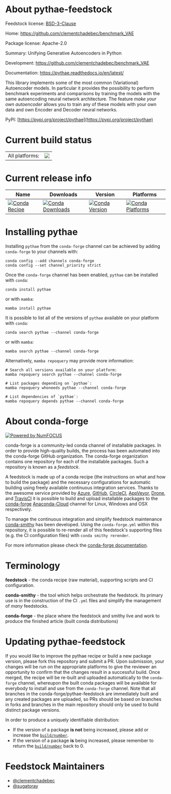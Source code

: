 About pythae-feedstock
======================

Feedstock license: [BSD-3-Clause](https://github.com/conda-forge/pythae-feedstock/blob/main/LICENSE.txt)

Home: https://github.com/clementchadebec/benchmark_VAE

Package license: Apache-2.0

Summary: Unifying Generative Autoencoders in Python

Development: https://github.com/clementchadebec/benchmark_VAE

Documentation: https://pythae.readthedocs.io/en/latest/

This library implements some of the most common (Variational) Autoencoder models.
In particular it provides the possibility to perform benchmark experiments and
comparisons by training the models with the same autoencoding neural network
architecture. The feature *make your own autoencoder* allows you to train any of
these models with your own data and own Encoder and Decoder neural networks.

PyPI: [https://pypi.org/project/pythae](https://pypi.org/project/pythae)


Current build status
====================


<table><tr><td>All platforms:</td>
    <td>
      <a href="https://dev.azure.com/conda-forge/feedstock-builds/_build/latest?definitionId=16576&branchName=main">
        <img src="https://dev.azure.com/conda-forge/feedstock-builds/_apis/build/status/pythae-feedstock?branchName=main">
      </a>
    </td>
  </tr>
</table>

Current release info
====================

| Name | Downloads | Version | Platforms |
| --- | --- | --- | --- |
| [![Conda Recipe](https://img.shields.io/badge/recipe-pythae-green.svg)](https://anaconda.org/conda-forge/pythae) | [![Conda Downloads](https://img.shields.io/conda/dn/conda-forge/pythae.svg)](https://anaconda.org/conda-forge/pythae) | [![Conda Version](https://img.shields.io/conda/vn/conda-forge/pythae.svg)](https://anaconda.org/conda-forge/pythae) | [![Conda Platforms](https://img.shields.io/conda/pn/conda-forge/pythae.svg)](https://anaconda.org/conda-forge/pythae) |

Installing pythae
=================

Installing `pythae` from the `conda-forge` channel can be achieved by adding `conda-forge` to your channels with:

```
conda config --add channels conda-forge
conda config --set channel_priority strict
```

Once the `conda-forge` channel has been enabled, `pythae` can be installed with `conda`:

```
conda install pythae
```

or with `mamba`:

```
mamba install pythae
```

It is possible to list all of the versions of `pythae` available on your platform with `conda`:

```
conda search pythae --channel conda-forge
```

or with `mamba`:

```
mamba search pythae --channel conda-forge
```

Alternatively, `mamba repoquery` may provide more information:

```
# Search all versions available on your platform:
mamba repoquery search pythae --channel conda-forge

# List packages depending on `pythae`:
mamba repoquery whoneeds pythae --channel conda-forge

# List dependencies of `pythae`:
mamba repoquery depends pythae --channel conda-forge
```


About conda-forge
=================

[![Powered by
NumFOCUS](https://img.shields.io/badge/powered%20by-NumFOCUS-orange.svg?style=flat&colorA=E1523D&colorB=007D8A)](https://numfocus.org)

conda-forge is a community-led conda channel of installable packages.
In order to provide high-quality builds, the process has been automated into the
conda-forge GitHub organization. The conda-forge organization contains one repository
for each of the installable packages. Such a repository is known as a *feedstock*.

A feedstock is made up of a conda recipe (the instructions on what and how to build
the package) and the necessary configurations for automatic building using freely
available continuous integration services. Thanks to the awesome service provided by
[Azure](https://azure.microsoft.com/en-us/services/devops/), [GitHub](https://github.com/),
[CircleCI](https://circleci.com/), [AppVeyor](https://www.appveyor.com/),
[Drone](https://cloud.drone.io/welcome), and [TravisCI](https://travis-ci.com/)
it is possible to build and upload installable packages to the
[conda-forge](https://anaconda.org/conda-forge) [Anaconda-Cloud](https://anaconda.org/)
channel for Linux, Windows and OSX respectively.

To manage the continuous integration and simplify feedstock maintenance
[conda-smithy](https://github.com/conda-forge/conda-smithy) has been developed.
Using the ``conda-forge.yml`` within this repository, it is possible to re-render all of
this feedstock's supporting files (e.g. the CI configuration files) with ``conda smithy rerender``.

For more information please check the [conda-forge documentation](https://conda-forge.org/docs/).

Terminology
===========

**feedstock** - the conda recipe (raw material), supporting scripts and CI configuration.

**conda-smithy** - the tool which helps orchestrate the feedstock.
                   Its primary use is in the construction of the CI ``.yml`` files
                   and simplify the management of *many* feedstocks.

**conda-forge** - the place where the feedstock and smithy live and work to
                  produce the finished article (built conda distributions)


Updating pythae-feedstock
=========================

If you would like to improve the pythae recipe or build a new
package version, please fork this repository and submit a PR. Upon submission,
your changes will be run on the appropriate platforms to give the reviewer an
opportunity to confirm that the changes result in a successful build. Once
merged, the recipe will be re-built and uploaded automatically to the
`conda-forge` channel, whereupon the built conda packages will be available for
everybody to install and use from the `conda-forge` channel.
Note that all branches in the conda-forge/pythae-feedstock are
immediately built and any created packages are uploaded, so PRs should be based
on branches in forks and branches in the main repository should only be used to
build distinct package versions.

In order to produce a uniquely identifiable distribution:
 * If the version of a package **is not** being increased, please add or increase
   the [``build/number``](https://docs.conda.io/projects/conda-build/en/latest/resources/define-metadata.html#build-number-and-string).
 * If the version of a package **is** being increased, please remember to return
   the [``build/number``](https://docs.conda.io/projects/conda-build/en/latest/resources/define-metadata.html#build-number-and-string)
   back to 0.

Feedstock Maintainers
=====================

* [@clementchadebec](https://github.com/clementchadebec/)
* [@sugatoray](https://github.com/sugatoray/)

